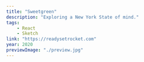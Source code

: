 ```yaml
---
title: "Sweetgreen"
description: "Exploring a New York State of mind."
tags:
    - React
    - Sketch
link: "https://readysetrocket.com"
year: 2020
previewImage: "./preview.jpg"
---
```

